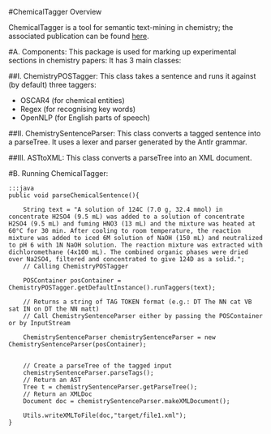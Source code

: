 #ChemicalTagger Overview

ChemicalTagger is a tool for semantic text-mining in chemistry; the associated publication can be found [here](http://dx.doi.org/10.1186/1758-2946-3-17).

#A. Components:
This package is used for marking up experimental sections in chemistry papers:
It has 3 main classes:

##I. ChemistryPOSTagger:
This class takes a sentence and runs it against (by default) three taggers:

* OSCAR4 (for chemical entities)
* Regex (for recognising key words)
* OpenNLP (for English parts of speech)

##II. ChemistrySentenceParser:
This class converts a tagged sentence into a parseTree. It uses a lexer and parser generated
by the Antlr grammar.

##III. ASTtoXML:
This class converts a parseTree into an XML document.


#B. Running ChemicalTagger:

    :::java
    public void parseChemicalSentence(){

        String text = "A solution of 124C (7.0 g, 32.4 mmol) in concentrate H2SO4 (9.5 mL) was added to a solution of concentrate H2SO4 (9.5 mL) and fuming HNO3 (13 mL) and the mixture was heated at 60°C for 30 min. After cooling to room temperature, the reaction mixture was added to iced 6M solution of NaOH (150 mL) and neutralized to pH 6 with 1N NaOH solution. The reaction mixture was extracted with dichloromethane (4x100 mL). The combined organic phases were dried over Na2SO4, filtered and concentrated to give 124D as a solid.";
        // Calling ChemistryPOSTagger

        POSContainer posContainer = ChemistryPOSTagger.getDefaultInstance().runTaggers(text);

        // Returns a string of TAG TOKEN format (e.g.: DT The NN cat VB sat IN on DT the NN matt)
        // Call ChemistrySentenceParser either by passing the POSContainer or by InputStream

        ChemistrySentenceParser chemistrySentenceParser = new ChemistrySentenceParser(posContainer);


        // Create a parseTree of the tagged input
        chemistrySentenceParser.parseTags();
        // Return an AST
        Tree t = chemistrySentenceParser.getParseTree();
        // Return an XMLDoc
        Document doc = chemistrySentenceParser.makeXMLDocument();

        Utils.writeXMLToFile(doc,"target/file1.xml");
    }

